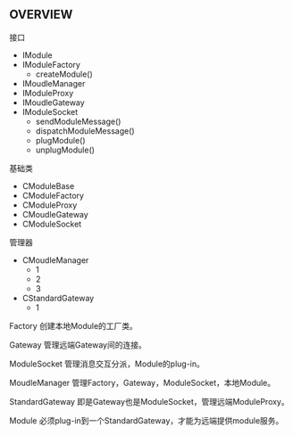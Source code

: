 ## OVERVIEW
接口
* IModule
* IModuleFactory
    - createModule()
* IMoudleManager
* IModuleProxy
* IMoudleGateway
* IModuleSocket
    - sendModuleMessage()
    - dispatchModuleMessage()
    - plugModule()
    - unplugModule()
    
基础类
* CModuleBase
* CModuleFactory
* CModuleProxy
* CMoudleGateway
* CModuleSocket

管理器
* CMoudleManager 
    - 1
    - 2
    - 3
* CStandardGateway
    - 1

Factory 创建本地Module的工厂类。

Gateway 管理远端Gateway间的连接。

ModuleSocket 管理消息交互分派，Module的plug-in。

MoudleManager 管理Factory，Gateway，ModuleSocket，本地Module。

StandardGateway 即是Gateway也是ModuleSocket，管理远端ModuleProxy。

Module 必须plug-in到一个StandardGateway，才能为远端提供module服务。

